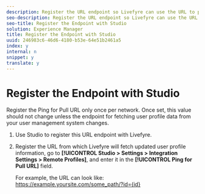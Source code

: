 ```yaml
---
description: Register the URL endpoint so Livefyre can use the URL to pull updated profile information.
seo-description: Register the URL endpoint so Livefyre can use the URL to pull updated profile information.
seo-title: Register the Endpoint with Studio
solution: Experience Manager
title: Register the Endpoint with Studio
uuid: 246983c6-46d6-4180-b53e-64e51b2461a5
index: y
internal: n
snippet: y
translate: y
---
```


# Register the Endpoint with Studio

Register the Ping for Pull URL only once per network. Once set, this value should not change unless the endpoint for fetching user profile data from your user management system changes.

1. Use Studio to register this URL endpoint with Livefyre.
1. Register the URL from which Livefyre will fetch updated user profile information, go to **[!UICONTROL  Studio > Settings > Integration Settings > Remote Profiles]**, and enter it in the **[!UICONTROL  Ping for Pull URL]** field.

   For example, the URL can look like: https://example.yoursite.com/some_path/?id={id}

